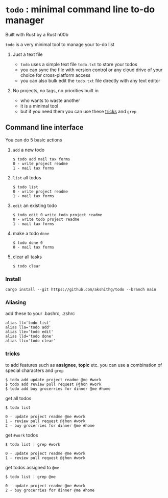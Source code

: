 # `todo` : minimal command line to-do manager

Built with Rust by a Rust n00b

`todo` is a very minimal tool to manage your to-do list

1. Just a text file
    - `todo` uses a simple text file `todo.txt` to store your todos
    - you can sync the file with version control or any cloud drive of your choice for cross-platform access
    - you can also bulk edit the `todo.txt` file directly with any text editor

2. No projects, no tags, no priorities built in
    - who wants to waste another
    - it is a minimal tool
    - but if you need them you can use these [tricks](#tricks) and `grep`

## Command line interface
You can do 5 basic actions
1. `add` a new todo
    ```
    $ todo add mail tax forms
    0 - write project readme
    1 - mail tax forms
    ```
2. `list` all todos
    ```
    $ todo list
    0 - write project readme
    1 - mail tax forms
    ```
3. `edit` an existing todo
    ```
    $ todo edit 0 write todo project readme
    0 - write todo project readme
    1 - mail tax forms
    ```
4. make a todo `done`
    ```
    $ todo done 0
    0 - mail tax forms
    ```
5. clear all tasks
    ```
    $ todo clear
    ```

### Install

```
cargo install --git https://github.com/akshithg/todo --branch main
```

### Aliasing
add these to your .bashrc, .zshrc
```
alias ll='todo list'
alias lla='todo add'
alias lle='todo edit'
alias lld='todo done'
alias llc='todo clear'
```

### tricks

to add features such as **assignee**, **topic** etc. you can use a combination of special characters and `grep`

```
$ todo add update project readme @me #work
$ todo add review pull request @jhon #work
$ todo add buy grocerries for dinner @me #home
```

get all todos
```
$ todo list

0 - update project readme @me #work
1 - review pull request @jhon #work
2 - buy grocerries for dinner @me #home
```

get `#work` todos
```
$ todo list | grep #work

0 - update project readme @me #work
1 - review pull request @jhon #work
```

get todos assigned to `@me`
```
$ todo list | grep @me

0 - update project readme @me #work
2 - buy grocerries for dinner @me #home
```
